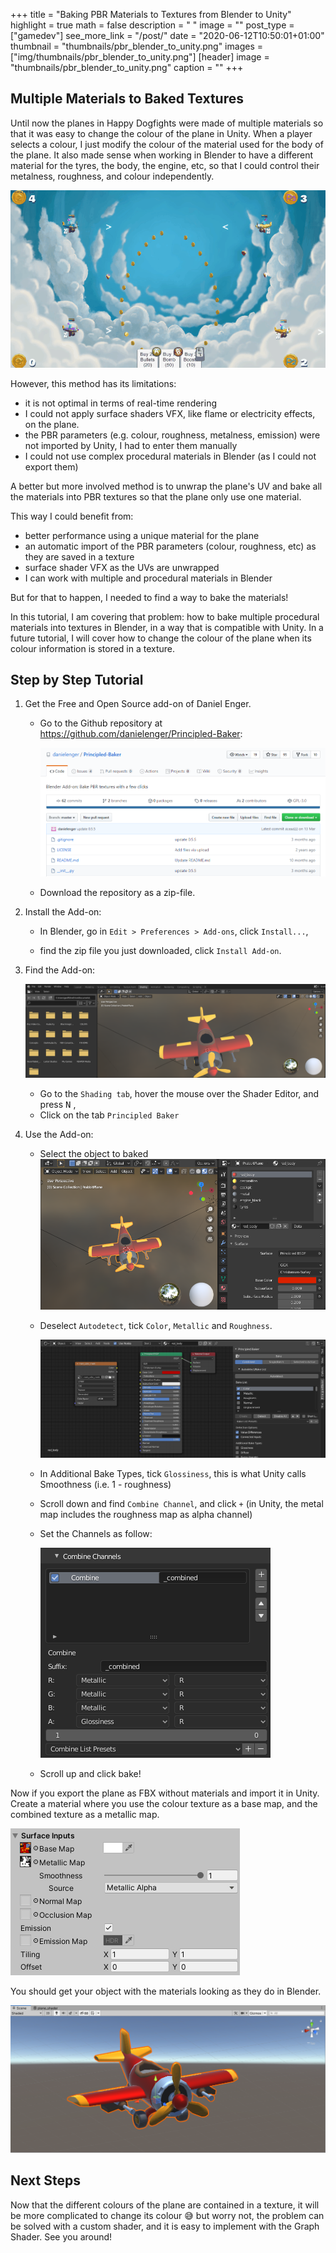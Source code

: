 +++
title = "Baking PBR Materials to Textures from Blender to Unity"
highlight = true
math = false
description = " "
image = ""
post_type = ["gamedev"]
see_more_link = "/post/"
date = "2020-06-12T10:50:01+01:00"
thumbnail = "thumbnails/pbr_blender_to_unity.png"
images = ["img/thumbnails/pbr_blender_to_unity.png"]
[header]
image = "thumbnails/pbr_blender_to_unity.png"
caption = ""
+++

## Multiple Materials to Baked Textures

Until now the planes in Happy Dogfights were made of multiple materials so that it was easy to change the colour of the plane in Unity. When a player selects a colour, I just modify the colour of the material used for the body of the plane. It also made sense when working in Blender to have a different material for the tyres, the body, the engine, etc, so that I could control their metalness, roughness, and colour independently. 

![4color](img/4color.gif)


However, this method has its limitations: 

- it is not optimal in terms of real-time rendering
- I could not apply surface shaders VFX, like flame or electricity effects, on the plane. 
- the PBR parameters (e.g. colour, roughness, metalness, emission) were not imported by Unity, I had to enter them manually
- I could not use complex procedural materials in Blender (as I could not export them)



A better but more involved method is to unwrap the plane's UV and bake all the materials into PBR textures so that the plane only use one material. 

This way I could benefit from:

- better performance using a unique material for the plane
- an automatic import  of the PBR parameters (colour, roughness, etc) as they are saved in a texture
- surface shader VFX as the UVs are unwrapped
- I can work with multiple and procedural materials in Blender



But for that to happen, I needed to find a way to bake the materials! 

In this tutorial, I am covering that problem: how to bake multiple procedural materials into textures in Blender, in a way that is compatible with Unity. In a future tutorial, I will cover how to change the colour of the plane when its colour information is stored in a texture.



## Step by Step Tutorial

1. Get the Free and Open Source add-on of Daniel Enger.

   - Go to the Github repository at https://github.com/danielenger/Principled-Baker:

     ![image-20200606152319418](img/image-20200606152319418.png)

   - Download the repository as a zip-file.

2. Install the Add-on: 

   - In Blender, go in  `Edit > Preferences > Add-ons`, click `Install...`,

   - find the zip file you just downloaded, click `Install Add-on`.

     

3. Find the Add-on:

   ![image-20200606154340911](img/image-20200606154340911.png)

   - Go to the `Shading tab`, hover the mouse over the Shader Editor, and press <kbd>N</kbd> , 
   - Click on the tab `Principled Baker`

4. Use the Add-on:

   - Select the object to baked![image-20200606154214947](img/image-20200606154214947.png)

   - Deselect `Autodetect`, tick `Color`, `Metallic` and `Roughness`.

     ![image-20200606162743678](img/image-20200606162743678.png)

   - In Additional Bake Types, tick `Glossiness`, this is what Unity calls Smoothness (i.e. 1 - roughness) 

   - Scroll down and find `Combine Channel`, and click `+` (in Unity, the metal map includes the roughness map as alpha channel)

   - Set the Channels as follow:

     ![image-20200606163923937](img/image-20200606163923937.png)

   - Scroll up and click bake!

Now if you export the plane as FBX without materials and import it in Unity. Create a material where you use the colour texture as a base map, and the combined texture as a metallic map. 

![image-20200612122542943](img/image-20200612122542943.png)

You should get your object with the materials looking as they do in Blender.

![image-20200606185940453](img/image-20200606185940453.png)



## Next Steps

Now that the different colours of the plane are contained in a texture, it will be more complicated to change its colour :sweat_smile: but worry not, the problem can be solved with a custom shader, and it is easy to implement with the Graph Shader. See you around!